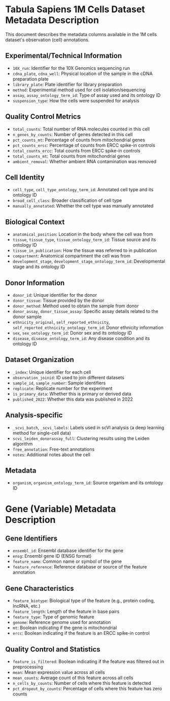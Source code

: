 # Tabula Sapiens 1M Cells Dataset Metadata Description

This document describes the metadata columns available in the 1M cells dataset's observation (cell) annotations.

## Experimental/Technical Information
- `10X_run`: Identifier for the 10X Genomics sequencing run
- `cdna_plate`, `cdna_well`: Physical location of the sample in the cDNA preparation plate
- `library_plate`: Plate identifier for library preparation
- `method`: Experimental method used for cell isolation/sequencing
- `assay`, `assay_ontology_term_id`: Type of assay used and its ontology ID
- `suspension_type`: How the cells were suspended for analysis

## Quality Control Metrics
- `total_counts`: Total number of RNA molecules counted in this cell
- `n_genes_by_counts`: Number of genes detected in this cell
- `pct_counts_mt`: Percentage of counts from mitochondrial genes
- `pct_counts_ercc`: Percentage of counts from ERCC spike-in controls
- `total_counts_ercc`: Total counts from ERCC spike-in controls
- `total_counts_mt`: Total counts from mitochondrial genes
- `ambient_removal`: Whether ambient RNA contamination was removed

## Cell Identity
- `cell_type`, `cell_type_ontology_term_id`: Annotated cell type and its ontology ID
- `broad_cell_class`: Broader classification of cell type
- `manually_annotated`: Whether the cell type was manually annotated

## Biological Context
- `anatomical_position`: Location in the body where the cell was from
- `tissue`, `tissue_type`, `tissue_ontology_term_id`: Tissue source and its ontology ID
- `tissue_in_publication`: How the tissue was referred to in publication
- `compartment`: Anatomical compartment the cell was from
- `development_stage`, `development_stage_ontology_term_id`: Developmental stage and its ontology ID

## Donor Information
- `donor_id`: Unique identifier for the donor
- `donor_tissue`: Tissue provided by the donor
- `donor_method`: Method used to obtain the sample from donor
- `donor_assay`, `donor_tissue_assay`: Specific assay details related to the donor sample
- `ethnicity_original`, `self_reported_ethnicity`, `self_reported_ethnicity_ontology_term_id`: Donor ethnicity information
- `sex`, `sex_ontology_term_id`: Donor sex and its ontology ID
- `disease`, `disease_ontology_term_id`: Any disease condition and its ontology ID

## Dataset Organization
- `_index`: Unique identifier for each cell
- `observation_joinid`: ID used to join different datasets
- `sample_id`, `sample_number`: Sample identifiers
- `replicate`: Replicate number for the experiment
- `is_primary_data`: Whether this is primary or derived data
- `published_2022`: Whether this data was published in 2022

## Analysis-specific
- `_scvi_batch`, `_scvi_labels`: Labels used in scVI analysis (a deep learning method for single-cell data)
- `scvi_leiden_donorassay_full`: Clustering results using the Leiden algorithm
- `free_annotation`: Free-text annotations
- `notes`: Additional notes about the cell

## Metadata
- `organism`, `organism_ontology_term_id`: Source organism and its ontology ID


# Gene (Variable) Metadata Description

## Gene Identifiers
- `ensembl_id`: Ensembl database identifier for the gene
- `ensg`: Ensembl gene ID (ENSG format)
- `feature_name`: Common name or symbol of the gene
- `feature_reference`: Reference database or source of the feature annotation

## Gene Characteristics
- `feature_biotype`: Biological type of the feature (e.g., protein coding, lncRNA, etc.)
- `feature_length`: Length of the feature in base pairs
- `feature_type`: Type of genomic feature
- `genome`: Reference genome used for annotation
- `mt`: Boolean indicating if the gene is mitochondrial
- `ercc`: Boolean indicating if the feature is an ERCC spike-in control

## Quality Control and Statistics
- `feature_is_filtered`: Boolean indicating if the feature was filtered out in preprocessing
- `mean`: Mean expression value across all cells
- `mean_counts`: Average count of this feature across all cells
- `n_cells_by_counts`: Number of cells where this feature is detected
- `pct_dropout_by_counts`: Percentage of cells where this feature has zero counts
